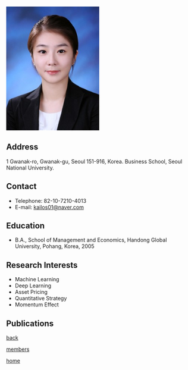 ![HanearlJung](/pic/members/HanearlJung.jpeg)

## **Address**
1 Gwanak-ro, Gwanak-gu, Seoul 151-916, Korea. Business School, Seoul National University.

## **Contact**
- Telephone: 82-10-7210-4013
- E-mail: kailos01@naver.com

## **Education**
- B.A., School of Management and Economics, Handong Global University, Pohang, Korea, 2005

## **Research Interests**
- Machine Learning
- Deep Learning
- Asset Pricing
- Quantitative Strategy
- Momentum Effect

## **Publications**

[back](README.md)

[members](../README.md)

[home](../../index.md)
